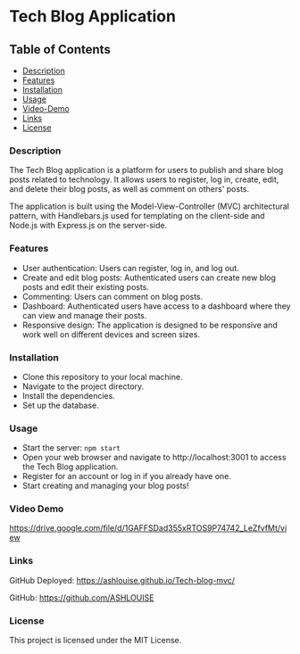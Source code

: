 # Tech Blog Application

## Table of Contents
- [Description](#description)
- [Features](#features)
- [Installation](#installation)
- [Usage](#usage)
- [Video-Demo](#video-demo)
- [Links](#links)
- [License](#license)


### Description
The Tech Blog application is a platform for users to publish and share blog posts related to technology. It allows users to register, log in, create, edit, and delete their blog posts, as well as comment on others' posts.

The application is built using the Model-View-Controller (MVC) architectural pattern, with Handlebars.js used for templating on the client-side and Node.js with Express.js on the server-side.


### Features
- User authentication: Users can register, log in, and log out.
- Create and edit blog posts: Authenticated users can create new blog posts and edit their existing posts.
- Commenting: Users can comment on blog posts.
- Dashboard: Authenticated users have access to a dashboard where they can view and manage their posts.
- Responsive design: The application is designed to be responsive and work well on different devices and screen sizes.


### Installation
- Clone this repository to your local machine.
- Navigate to the project directory.
- Install the dependencies.
- Set up the database.


### Usage
- Start the server: `npm start`
- Open your web browser and navigate to http://localhost:3001 to access the Tech Blog application.
- Register for an account or log in if you already have one.
- Start creating and managing your blog posts!


### Video Demo
https://drive.google.com/file/d/1GAFFSDad355xRTOS9P74742_LeZfvfMt/view


### Links
GitHub Deployed: https://ashlouise.github.io/Tech-blog-mvc/

GitHub: https://github.com/ASHLOUISE

### License
This project is licensed under the MIT License.

